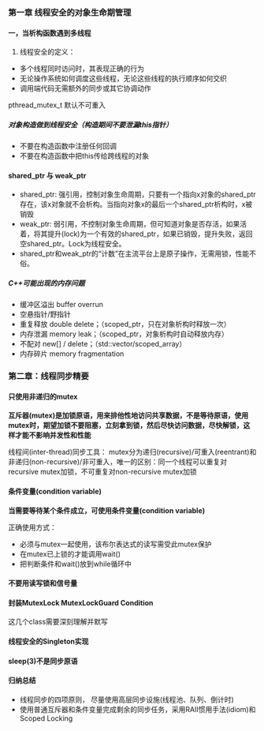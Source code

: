 ### 第一章 线程安全的对象生命期管理

#### 一，当析构函数遇到多线程

1. 线程安全的定义：

- 多个线程同时访问时，其表现正确的行为
- 无论操作系统如何调度这些线程，无论这些线程的执行顺序如何交织
- 调用端代码无需额外的同步或其它协调动作

pthread_mutex_t 默认不可重入

##### 对象构造做到线程安全（构造期间不要泄漏this指针）

- 不要在构造函数中注册任何回调
- 不要在构造函数中把this传给跨线程的对象

#### shared_ptr 与 weak_ptr

- shared_ptr: 强引用，控制对象生命周期，只要有一个指向x对象的shared_ptr存在，该x对象就不会析构。当指向对象x的最后一个shared_ptr析构时，x被销毁
- weak_ptr: 弱引用，不控制对象生命周期，但可知道对象是否存活，如果活着，将其提升(lock)为一个有效的shared_ptr，如果已销毁，提升失败，返回空shared_ptr。Lock为线程安全。
- shared_ptr和weak_ptr的“计数”在主流平台上是原子操作，无需用锁，性能不俗。

##### C++可能出现的内存问题

- 缓冲区溢出 buffer overrun
- 空悬指针/野指针
- 重复释放 double delete；（scoped_ptr，只在对象析构时释放一次）
- 内存泄漏 memory leak；（scoped_ptr，对象析构时自动释放内存）
- 不配对 new[] / delete；（std::vector/scoped_array）
- 内存碎片 memory fragmentation





### 第二章：线程同步精要



#### 只使用非递归的mutex

**互斥器(mutex)是加锁原语，用来排他性地访问共享数据，不是等待原语，使用mutex时，期望加锁不要阻塞，立刻拿到锁，然后尽快访问数据，尽快解锁，这样才能不影响并发性和性能**

线程间(inter-thread)同步工具： mutex分为递归(recursive)/可重入(reentrant)和非递归(non-recursive)/非可重入，唯一的区别：同一个线程可以重复对recursive mutex加锁，不可重复对non-recursive mutex加锁

#### 条件变量(condition variable)

**当需要等待某个条件成立，可使用条件变量(condition variable)**

正确使用方式：

- 必须与mutex一起使用，该布尔表达式的读写需受此mutex保护
- 在mutex已上锁的才能调用wait()
- 把判断条件和wait()放到while循环中

#### 不要用读写锁和信号量

#### 封装MutexLock MutexLockGuard Condition

这几个class需要深刻理解并默写

#### 线程安全的Singleton实现

#### sleep(3)不是同步原语

#### 归纳总结

- 线程同步的四项原则， 尽量使用高层同步设施(线程池、队列、倒计时)
- 使用普通互斥器和条件变量完成剩余的同步任务，采用RAII惯用手法(idiom)和Scoped Locking



